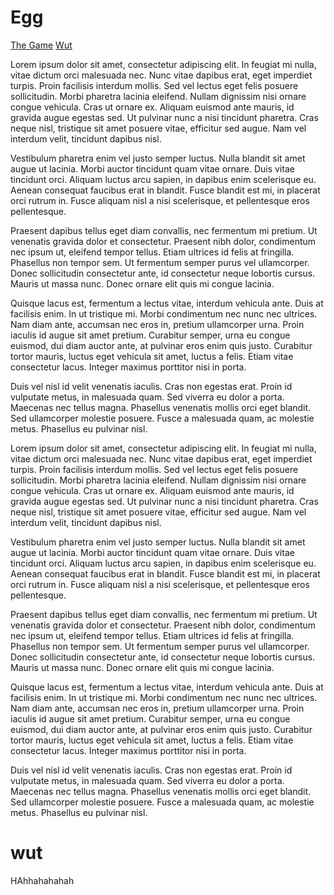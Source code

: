 # Egg

<a href="https://angerleaf.github.io/Egg">The Game</a>
<a href="#wut">Wut</a>




Lorem ipsum dolor sit amet, consectetur adipiscing elit. In feugiat mi nulla, vitae dictum orci malesuada nec. Nunc vitae dapibus erat, eget imperdiet turpis. Proin facilisis interdum mollis. Sed vel lectus eget felis posuere sollicitudin. Morbi pharetra lacinia eleifend. Nullam dignissim nisi ornare congue vehicula. Cras ut ornare ex. Aliquam euismod ante mauris, id gravida augue egestas sed. Ut pulvinar nunc a nisi tincidunt pharetra. Cras neque nisl, tristique sit amet posuere vitae, efficitur sed augue. Nam vel interdum velit, tincidunt dapibus nisl.

Vestibulum pharetra enim vel justo semper luctus. Nulla blandit sit amet augue ut lacinia. Morbi auctor tincidunt quam vitae ornare. Duis vitae tincidunt orci. Aliquam luctus arcu sapien, in dapibus enim scelerisque eu. Aenean consequat faucibus erat in blandit. Fusce blandit est mi, in placerat orci rutrum in. Fusce aliquam nisl a nisi scelerisque, et pellentesque eros pellentesque.

Praesent dapibus tellus eget diam convallis, nec fermentum mi pretium. Ut venenatis gravida dolor et consectetur. Praesent nibh dolor, condimentum nec ipsum ut, eleifend tempor tellus. Etiam ultrices id felis at fringilla. Phasellus non tempor sem. Ut fermentum semper purus vel ullamcorper. Donec sollicitudin consectetur ante, id consectetur neque lobortis cursus. Mauris ut massa nunc. Donec ornare elit quis mi congue lacinia.

Quisque lacus est, fermentum a lectus vitae, interdum vehicula ante. Duis at facilisis enim. In ut tristique mi. Morbi condimentum nec nunc nec ultrices. Nam diam ante, accumsan nec eros in, pretium ullamcorper urna. Proin iaculis id augue sit amet pretium. Curabitur semper, urna eu congue euismod, dui diam auctor ante, at pulvinar eros enim quis justo. Curabitur tortor mauris, luctus eget vehicula sit amet, luctus a felis. Etiam vitae consectetur lacus. Integer maximus porttitor nisi in porta.

Duis vel nisl id velit venenatis iaculis. Cras non egestas erat. Proin id vulputate metus, in malesuada quam. Sed viverra eu dolor a porta. Maecenas nec tellus magna. Phasellus venenatis mollis orci eget blandit. Sed ullamcorper molestie posuere. Fusce a malesuada quam, ac molestie metus. Phasellus eu pulvinar nisl. 


Lorem ipsum dolor sit amet, consectetur adipiscing elit. In feugiat mi nulla, vitae dictum orci malesuada nec. Nunc vitae dapibus erat, eget imperdiet turpis. Proin facilisis interdum mollis. Sed vel lectus eget felis posuere sollicitudin. Morbi pharetra lacinia eleifend. Nullam dignissim nisi ornare congue vehicula. Cras ut ornare ex. Aliquam euismod ante mauris, id gravida augue egestas sed. Ut pulvinar nunc a nisi tincidunt pharetra. Cras neque nisl, tristique sit amet posuere vitae, efficitur sed augue. Nam vel interdum velit, tincidunt dapibus nisl.

Vestibulum pharetra enim vel justo semper luctus. Nulla blandit sit amet augue ut lacinia. Morbi auctor tincidunt quam vitae ornare. Duis vitae tincidunt orci. Aliquam luctus arcu sapien, in dapibus enim scelerisque eu. Aenean consequat faucibus erat in blandit. Fusce blandit est mi, in placerat orci rutrum in. Fusce aliquam nisl a nisi scelerisque, et pellentesque eros pellentesque.

Praesent dapibus tellus eget diam convallis, nec fermentum mi pretium. Ut venenatis gravida dolor et consectetur. Praesent nibh dolor, condimentum nec ipsum ut, eleifend tempor tellus. Etiam ultrices id felis at fringilla. Phasellus non tempor sem. Ut fermentum semper purus vel ullamcorper. Donec sollicitudin consectetur ante, id consectetur neque lobortis cursus. Mauris ut massa nunc. Donec ornare elit quis mi congue lacinia.

Quisque lacus est, fermentum a lectus vitae, interdum vehicula ante. Duis at facilisis enim. In ut tristique mi. Morbi condimentum nec nunc nec ultrices. Nam diam ante, accumsan nec eros in, pretium ullamcorper urna. Proin iaculis id augue sit amet pretium. Curabitur semper, urna eu congue euismod, dui diam auctor ante, at pulvinar eros enim quis justo. Curabitur tortor mauris, luctus eget vehicula sit amet, luctus a felis. Etiam vitae consectetur lacus. Integer maximus porttitor nisi in porta.

Duis vel nisl id velit venenatis iaculis. Cras non egestas erat. Proin id vulputate metus, in malesuada quam. Sed viverra eu dolor a porta. Maecenas nec tellus magna. Phasellus venenatis mollis orci eget blandit. Sed ullamcorper molestie posuere. Fusce a malesuada quam, ac molestie metus. Phasellus eu pulvinar nisl. 



# wut


HAhhahahahah
